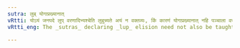 ```yaml
---
sutra: लुब् योगाप्रख्यानात्
vRtti: योऽयं जनपदे लुप् वरणादिभ्यश्चेति लुबुच्यते अयं न वक्तव्यः, किं कारणं योगाप्रख्यानात् नहि पञ्चाला वरणा इति योगः सम्बन्धः प्रख्यायते नैतदुपलभामहे बृक्षयोगान्नगरे वरणा इति ॥
vRtti_eng: The _sutras_ declaring _lup_ elision need not also be taught, because of the non-currency of the etymological meaning of the words supposed to be formed by _lup_ elision.

---
```

